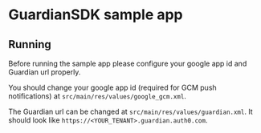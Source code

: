 # GuardianSDK sample app

## Running

Before running the sample app please configure your google app id and Guardian url properly.

You should change your google app id (required for GCM push notifications) at `src/main/res/values/google_gcm.xml`.

The Guardian url can be changed at `src/main/res/values/guardian.xml`. It should look like
`https://<YOUR_TENANT>.guardian.auth0.com`.